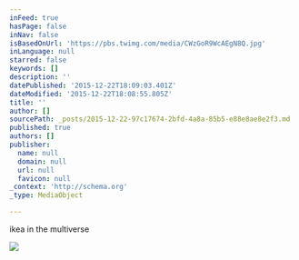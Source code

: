 ```yaml
---
inFeed: true
hasPage: false
inNav: false
isBasedOnUrl: 'https://pbs.twimg.com/media/CWzGoR9WcAEgN8Q.jpg'
inLanguage: null
starred: false
keywords: []
description: ''
datePublished: '2015-12-22T18:09:03.401Z'
dateModified: '2015-12-22T18:08:55.805Z'
title: ''
author: []
sourcePath: _posts/2015-12-22-97c17674-2bfd-4a8a-85b5-e88e8ae8e2f3.md
published: true
authors: []
publisher:
  name: null
  domain: null
  url: null
  favicon: null
_context: 'http://schema.org'
_type: MediaObject

---
```

ikea in the multiverse

<article style=""><img src="https://s3-us-west-2.amazonaws.com/the-grid-img/p/482836ae5dd1fa90c8b9e72552dcc66eb2e95e53.jpg" /></article>